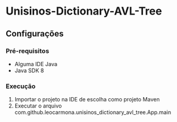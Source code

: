 # Unisinos-Dictionary-AVL-Tree

## Configurações
### Pré-requisitos
- Alguma IDE Java
- Java SDK 8

### Execução
 1. Importar o projeto na IDE de escolha como projeto Maven
 2. Executar o arquivo com.github.leocarmona.unisinos_dictionary_avl_tree.App.main

